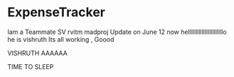 # ExpenseTracker
Iam a Teammate
SV
rvitm
madproj
Update on June 12 now 
helllllllllllllllllllllllo
he is vishruth 
Its all working , Goood


VISHRUTH AAAAAA



TIME TO SLEEP